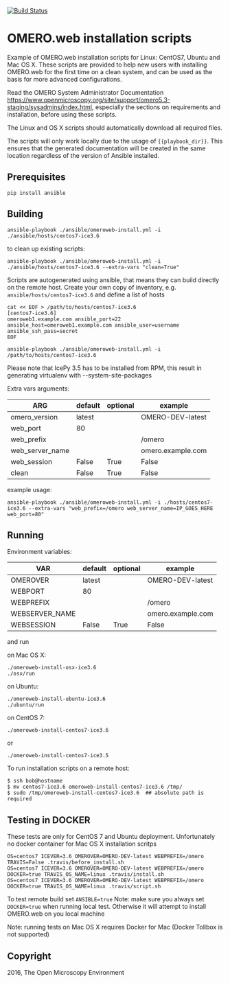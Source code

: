 [![Build Status](https://travis-ci.org/ome/omeroweb-install.svg?branch=master)](https://travis-ci.org/ome/omeroweb-install)


OMERO.web installation scripts
==============================

Example of OMERO.web installation scripts for Linux: CentOS7, Ubuntu and Mac OS X.
These scripts are provided to help new users with installing OMERO.web for the
first time on a clean system, and can be used as the basis for more advanced
configurations.

Read the OMERO System Administrator Documentation https://www.openmicroscopy.org/site/support/omero5.3-staging/sysadmins/index.html,
especially the sections on requirements and installation, before using these scripts.

The Linux and OS X scripts should automatically download all required files.

The scripts will only work locally due to the usage of ``{{playbook_dir}}``.
This ensures that the generated documentation will be created in the same location
regardless of the version of Ansible installed.

Prerequisites
-------------

    pip install ansible


Building
--------

    ansible-playbook ./ansible/omeroweb-install.yml -i ./ansible/hosts/centos7-ice3.6

to clean up existing scripts:

    ansible-playbook ./ansible/omeroweb-install.yml -i ./ansible/hosts/centos7-ice3.6 --extra-vars "clean=True"

Scripts are autogenerated using ansible, that means they can build directly on the remote host.
Create your own copy of inventory, e.g. `ansible/hosts/centos7-ice3.6`  and define a list of hosts

    cat << EOF > /path/to/hosts/centos7-ice3.6
    [centos7-ice3.6]
    omeroweb1.example.com ansible_port=22 ansible_host=omeroweb1.example.com ansible_user=username ansible_ssh_pass=secret
    EOF

    ansible-playbook ./ansible/omeroweb-install.yml -i /path/to/hosts/centos7-ice3.6

Please note that IcePy 3.5 has to be installed from RPM, this result in generating
virtualenv with --system-site-packages

Extra vars arguments:

| ARG                | default | optional                | example                  |
|--------------------|---------|-------------------------|--------------------------|
| omero_version      | latest  |                         | OMERO-DEV-latest |
| web_port           | 80      |                         |                          |
| web_prefix         |         |                         | /omero                   |
| web_server_name    |         |                         | omero.example.com        |
| web_session        | False   | True|False              |                          |
| clean              | False   | True|False              |                          |

example usage:

    ansible-playbook ./ansible/omeroweb-install.yml -i ./hosts/centos7-ice3.6 --extra-vars "web_prefix=/omero web_server_name=IP_GOES_HERE web_port=80"

Running
-------

Environment variables:

| VAR            | default | optional                | example                  |
|----------------|---------|-------------------------|--------------------------|
| OMEROVER       | latest  |                         | OMERO-DEV-latest |
| WEBPORT        | 80      |                         |                          |
| WEBPREFIX      |         |                         | /omero                   |
| WEBSERVER_NAME |         |                         | omero.example.com        |
| WEBSESSION     | False   | True|False              |                          |


and run

on Mac OS X:

    ./omeroweb-install-osx-ice3.6
    ./osx/run

on Ubuntu:

    ./omeroweb-install-ubuntu-ice3.6
    ./ubuntu/run

on CentOS 7:

    ./omeroweb-install-centos7-ice3.6

or

    ./omeroweb-install-centos7-ice3.5

To run installation scripts on a remote host:

    $ ssh bob@hostname
    $ mv centos7-ice3.6 omeroweb-install-centos7-ice3.6 /tmp/
    $ sudo /tmp/omeroweb-install-centos7-ice3.6  ## absolute path is required


Testing in DOCKER
-----------------

These tests are only for CentOS 7 and Ubuntu deployment. Unfortunately no docker container for Mac OS X installation scritps

    OS=centos7 ICEVER=3.6 OMEROVER=OMERO-DEV-latest WEBPREFIX=/omero TRAVIS=False .travis/before_install.sh
    OS=centos7 ICEVER=3.6 OMEROVER=OMERO-DEV-latest WEBPREFIX=/omero DOCKER=true TRAVIS_OS_NAME=linux .travis/install.sh
    OS=centos7 ICEVER=3.6 OMEROVER=OMERO-DEV-latest WEBPREFIX=/omero DOCKER=true TRAVIS_OS_NAME=linux .travis/script.sh 
 
 To test remote build set `ANSIBLE=true`
Note: make sure you always set `DOCKER=true` when running local test. Otherwise it will attempt to install OMERO.web on you local machine

Note: running tests on Mac OS X requires Docker for Mac (Docker Tollbox is not supported)

Copyright
---------

2016, The Open Microscopy Environment
